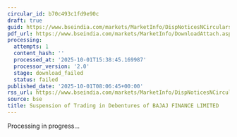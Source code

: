 ```yaml
---
circular_id: b70c493c1fd9e90c
draft: true
guid: https://www.bseindia.com/markets/MarketInfo/DispNoticesNCirculars.aspx?Noticeid={EA98FE73-7C76-4F15-A786-BA0AE47E2428}&noticeno=20251001-14&dt=10/01/2025&icount=14&totcount=74&flag=0
pdf_url: https://www.bseindia.com/markets/MarketInfo/DownloadAttach.aspx?id=20251001-14&attachedId=
processing:
  attempts: 1
  content_hash: ''
  processed_at: '2025-10-01T15:38:45.169987'
  processor_version: '2.0'
  stage: download_failed
  status: failed
published_date: '2025-10-01T08:06:45+00:00'
rss_url: https://www.bseindia.com/markets/MarketInfo/DispNoticesNCirculars.aspx?Noticeid={EA98FE73-7C76-4F15-A786-BA0AE47E2428}&noticeno=20251001-14&dt=10/01/2025&icount=14&totcount=74&flag=0
source: bse
title: Suspension of Trading in Debentures of BAJAJ FINANCE LIMITED
---
```


Processing in progress...